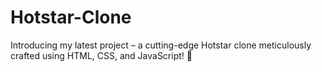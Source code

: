 # Hotstar-Clone
 Introducing my latest project – a cutting-edge Hotstar clone meticulously crafted using HTML, CSS, and JavaScript! 🚀
